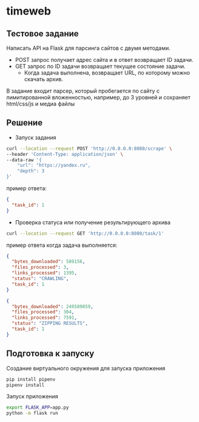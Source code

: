 # timeweb
## Тестовое задание
Написать API на Flask для парсинга сайтов с двумя методами. 
- POST запрос получает адрес сайта и в ответ возвращает ID
 задачи. 
- GET запрос по ID задачи возвращает текущее состояние задачи. 
    - Когда задача выполнена, возвращает URL, по которому можно скачать архив.

В задание входит парсер, который пробегается по сайту с лимитированной вложенностью, например, до 3 уровней и сохраняет html/css/js и медиа файлы

## Решение

- Запуск задания
```bash
curl --location --request POST 'http://0.0.0.0:8080/scrape' \
--header 'Content-Type: application/json' \
--data-raw '{
    "url": "https://yandex.ru",
    "depth": 3
}'
```
пример ответа:
```json
{
  "task_id": 1
}
```

- Проверка статуса или получение результирующего архива
```bash
curl --location --request GET 'http://0.0.0.0:8080/task/1'
```
пример ответа когда задача выполняется:
```json
{
  "bytes_downloaded": 589156,
  "files_processed": 3,
  "links_processed": 1395,
  "status": "CRAWLING",
  "task_id": 1
}
```
```json
{
  "bytes_downloaded": 249589059,
  "files_processed": 304,
  "links_processed": 7591,
  "status": "ZIPPING RESULTS",
  "task_id": 1
} 
```

## Подготовка к запуску
Создание виртуального окружения для запуска приложения
```bash
pip install pipenv
pipenv install
```

Запуск приложения
```bash
export FLASK_APP=app.py
python -m flask run
```